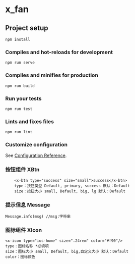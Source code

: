 # x_fan

## Project setup
```
npm install
```

### Compiles and hot-reloads for development
```
npm run serve
```

### Compiles and minifies for production
```
npm run build
```

### Run your tests
```
npm run test
```

### Lints and fixes files
```
npm run lint
```

### Customize configuration
See [Configuration Reference](https://cli.vuejs.org/config/).

### 按钮组件 XBtn
```
    <x-btn type="success" size="small">success</x-btn>
    type：按钮类型 Default, primary, success 默认：Default
    size：按钮大小 small, Default, big, lg 默认：Default
```
### 提示信息 Message
```
Message.info(msg) //msg:字符串
```
### 图标组件 XIcon
```
<x-icon type="ios-home" size=".24rem" color="#f90"/>
type：图标名称 *必填项
size：图标大小 small, Default, big,自定义大小 默认：Default
color：图标颜色
```
